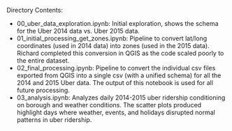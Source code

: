 Directory Contents: 


- 00_uber_data_exploration.ipynb: Initial exploration, shows the schema for the Uber 2014 data vs. Uber 2015 data.   
- 01_initial_processing_get_zones.ipynb: Pipeline to convert lat/long coordinates (used in 2014 data) into zones (used in the 2015 data). Richard completed this conversion in QGIS as the code scaled poorly to the entire dataset.   
- 02_final_processing.ipynb: Pipeline to convert the individual csv files exported from QGIS into a single csv (with a unified schema) for all the 2014 and 2015 Uber data. The output of this notebook is used for all future processing.    
- 03_analysis.ipynb: Analyzes daily 2014-2015 uber ridership conditioning on borough and weather conditions. The scatter plots produced highlight days where weather, events, and holidays disrupted normal patterns in uber ridership.  